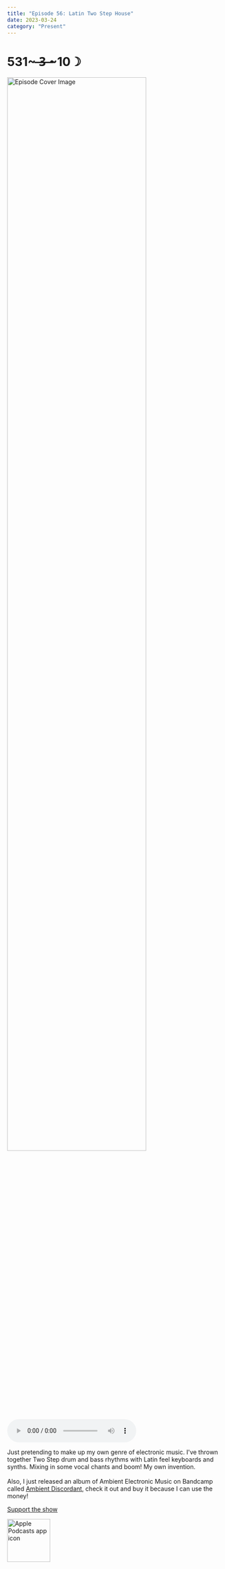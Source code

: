 ```yaml
---
title: "Episode 56: Latin Two Step House"
date: 2023-03-24
category: "Present"
---
```

# 531~ ̶3̶ ̶~10☽
<img src="https://artwork.captivate.fm/632a985b-fa72-4459-a39e-8bceb5d2c9cb/60854458c4d1acdf4e1c2f79c4137142d85d78e379bdafbd69bd34c85f5819ad.jpg" alt="Episode Cover Image" width=80%/>
<audio controls>
  <source src="https://podcasts.captivate.fm/media/530ae1cf-df8e-4794-8eb1-12e2aeaf09ae/12510012-episode-56-latin-two-step-house.mp3" type="audio/mpeg">
  Your browser does not support the audio element.
</audio>

<p>Just pretending to make up my own genre of electronic music. I&apos;ve thrown together Two Step drum and bass rhythms with Latin feel keyboards and synths. Mixing in some vocal chants and boom! My own invention. <br/><br/>Also, I just released an album of Ambient Electronic Music on Bandcamp called <a href='https://n8k99.bandcamp.com/album/ambiant-discordant'>Ambient Discordant</a>, check it out and buy it because I can use the money!</p><a rel="payment" href="https://www.paypal.com/donate/?hosted_button_id=WX3GRUK5BHJLS">Support the show</a>

<a href="https://podcasts.apple.com/us/podcast/living-room-music/id1608791560?tscg=30200&itsct=podcast_box_appicon&ls=1&mttnsubad=1608791560" style="display: inline-block;"><img src="https://toolbox.marketingtools.apple.com/api/v2/badges/app-icon-podcasts/standard/en-us" alt="Apple Podcasts app icon" style="width: 100px; height: 100px; vertical-align: middle; object-fit: contain;" /></a>
    